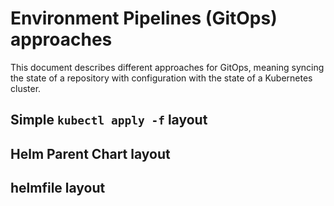# Environment Pipelines (GitOps) approaches

This document describes different approaches for GitOps, meaning syncing the state of a repository with configuration with the state of a Kubernetes cluster. 

## Simple `kubectl apply -f` layout



## Helm Parent Chart layout



## helmfile layout
